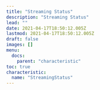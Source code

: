 ```yaml
---
title: "Streaming Status"
description: "Streaming Status"
lead: ""
date: 2021-04-17T18:50:12.005Z
lastmod: 2021-04-17T18:50:12.005Z
draft: false
images: []
menu:
  docs:
    parent: "characteristic"
toc: true
characteristic:
  name: "StreamingStatus"
---
```

